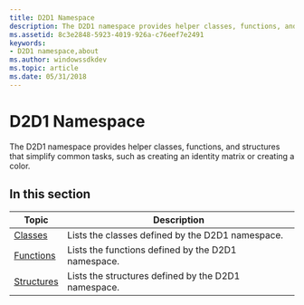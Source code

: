 ```yaml
---
title: D2D1 Namespace
description: The D2D1 namespace provides helper classes, functions, and structures that simplify common tasks, such as creating an identity matrix or creating a color.
ms.assetid: 8c3e2848-5923-4019-926a-c76eef7e2491
keywords:
- D2D1 namespace,about
ms.author: windowssdkdev
ms.topic: article
ms.date: 05/31/2018
---
```


# D2D1 Namespace

The D2D1 namespace provides helper classes, functions, and structures that simplify common tasks, such as creating an identity matrix or creating a color.

## In this section



| Topic                                       | Description                                                    |
|---------------------------------------------|----------------------------------------------------------------|
| [Classes](classes.md)<br/>           | Lists the classes defined by the D2D1 namespace.<br/>    |
| [Functions](d2d1functions.md)<br/>   | Lists the functions defined by the D2D1 namespace.<br/>  |
| [Structures](d2d1structures.md)<br/> | Lists the structures defined by the D2D1 namespace.<br/> |



 

 

 





